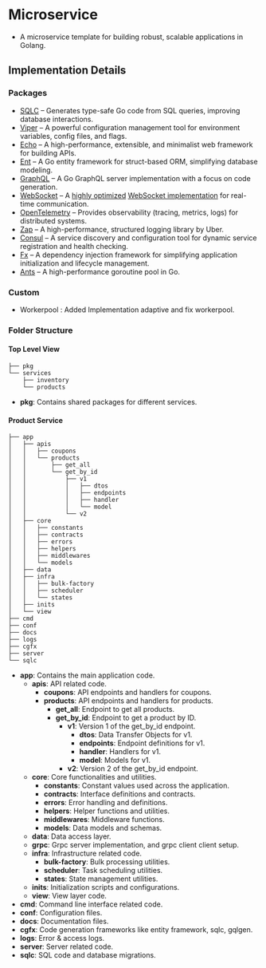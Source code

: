 # Microservice

- A microservice template for building robust, scalable applications in Golang.

## Implementation Details

### Packages

- [SQLC](https://github.com/sqlc-dev/sqlc) – Generates type-safe Go code from SQL queries, improving database interactions.
- [Viper](https://github.com/spf13/viper) – A powerful configuration management tool for environment variables, config files, and flags.
- [Echo](https://github.com/labstack/echo) – A high-performance, extensible, and minimalist web framework for building APIs.
- [Ent](https://github.com/ent/ent) – A Go entity framework for struct-based ORM, simplifying database modeling.
- [GraphQL](https://github.com/99designs/gqlgen) – A Go GraphQL server implementation with a focus on code generation.
- [WebSocket](https://github.com/gobwas/ws) – A [highly optimized](https://github.com/akash-aman/microservice/issues/21) [WebSocket implementation](https://www.freecodecamp.org/news/million-websockets-and-go-cc58418460bb/) for real-time communication.
- [OpenTelemetry](https://github.com/open-telemetry/opentelemetry-go) – Provides observability (tracing, metrics, logs) for distributed systems.
- [Zap](https://github.com/uber-go/zap) – A high-performance, structured logging library by Uber.
- [Consul](https://github.com/hashicorp/consul) – A service discovery and configuration tool for dynamic service registration and health checking.
- [Fx](https://github.com/uber-go/fx) – A dependency injection framework for simplifying application initialization and lifecycle management.
- [Ants](https://github.com/panjf2000/ants) – A high-performance goroutine pool in Go.

### Custom
- Workerpool : Added Implementation adaptive and fix workerpool.

### Folder Structure

#### Top Level View

```
├── pkg
└── services
    ├── inventory
    └── products
```

- **pkg**: Contains shared packages for different services.

#### Product Service
```
├── app
│   ├── apis
│   │   ├── coupons
│   │   └── products
│   │       ├── get_all
│   │       └── get_by_id
│   │           ├── v1
│   │           │   ├── dtos
│   │           │   ├── endpoints
│   │           │   ├── handler
│   │           │   └── model
│   │           └── v2
│   ├── core
│   │   ├── constants
│   │   ├── contracts
│   │   ├── errors
│   │   ├── helpers
│   │   ├── middlewares
│   │   └── models
│   ├── data
│   ├── infra
│   │   ├── bulk-factory
│   │   ├── scheduler
│   │   └── states
│   ├── inits
│   └── view
├── cmd
├── conf
├── docs
├── logs
├── cgfx
├── server
└── sqlc
```

- **app**: Contains the main application code.
  - **apis**: API related code.
    - **coupons**: API endpoints and handlers for coupons.
    - **products**: API endpoints and handlers for products.
      - **get_all**: Endpoint to get all products.
      - **get_by_id**: Endpoint to get a product by ID.
        - **v1**: Version 1 of the get_by_id endpoint.
          - **dtos**: Data Transfer Objects for v1.
          - **endpoints**: Endpoint definitions for v1.
          - **handler**: Handlers for v1.
          - **model**: Models for v1.
        - **v2**: Version 2 of the get_by_id endpoint.
  - **core**: Core functionalities and utilities.
    - **constants**: Constant values used across the application.
    - **contracts**: Interface definitions and contracts.
    - **errors**: Error handling and definitions.
    - **helpers**: Helper functions and utilities.
    - **middlewares**: Middleware functions.
    - **models**: Data models and schemas.
  - **data**: Data access layer.
  - **grpc**: Grpc server implementation, and grpc client client setup.
  - **infra**: Infrastructure related code.
    - **bulk-factory**: Bulk processing utilities.
    - **scheduler**: Task scheduling utilities.
    - **states**: State management utilities.
  - **inits**: Initialization scripts and configurations.
  - **view**: View layer code.
- **cmd**: Command line interface related code.
- **conf**: Configuration files.
- **docs**: Documentation files.
- **cgfx**: Code generation frameworks like entity framework, sqlc, gqlgen.
- **logs**: Error & access logs.
- **server**: Server related code.
- **sqlc**: SQL code and database migrations.
